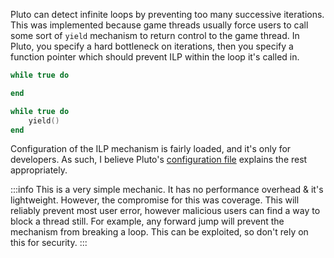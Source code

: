 Pluto can detect infinite loops by preventing too many successive iterations. This was implemented because game threads usually force users to call some sort of `yield` mechanism to return control to the game thread. In Pluto, you specify a hard bottleneck on iterations, then you specify a function pointer which should prevent ILP within the loop it's called in.
```lua title="This will produce an error due to ILP:"
while true do

end
```
```lua title="This will not, with correct configuration:"
while true do
    yield()
end
```
Configuration of the ILP mechanism is fairly loaded, and it's only for developers. As such, I believe Pluto's [configuration file](https://github.com/well-in-that-case/Pluto/blob/3547522b5ed93f35ef371a2930e733ca815589bf/src/luaconf.h#L874) explains the rest appropriately.

:::info
This is a very simple mechanic. It has no performance overhead & it's lightweight. However, the compromise for this was coverage. This will reliably prevent most user error, however malicious users can find a way to block a thread still. For example, any forward jump will prevent the mechanism from breaking a loop. This can be exploited, so don't rely on this for security.
:::
